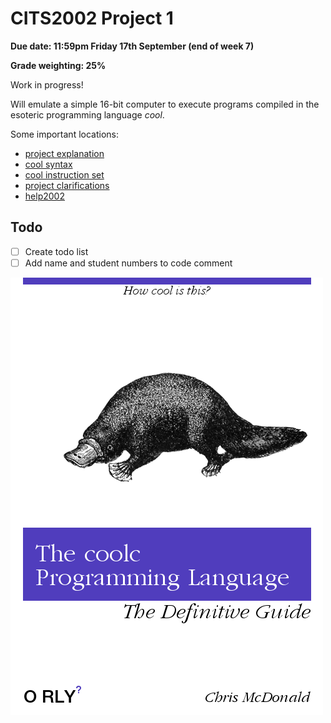 # CITS2002 Project 1

**Due date: 11:59pm Friday 17th September (end of week 7)**

**Grade weighting: 25%**

Work in progress!

Will emulate a simple 16-bit computer to execute programs compiled in the esoteric programming language *cool*.

Some important locations:
 + [project explanation](http://teaching.csse.uwa.edu.au/units/CITS2002/projects/project1.php)
 + [cool syntax](http://teaching.csse.uwa.edu.au/units/CITS2002/projects/coolsyntax.php)
 + [cool instruction set](http://teaching.csse.uwa.edu.au/units/CITS2002/projects/coolinstructions.php)
 + [project clarifications](http://teaching.csse.uwa.edu.au/units/CITS2002/projects/project1-clarifications.php)
 + [help2002](https://secure.csse.uwa.edu.au/run/help2002)

## Todo
 + [ ] Create todo list
 + [ ] Add name and student numbers to code comment

![The coolc Programming Language](coolbook.png)
